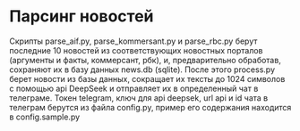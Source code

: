 # Парсинг новостей

Скрипты parse_aif.py, parse_kommersant.py и parse_rbc.py берут последние 10 новостей из соответствующих новостных порталов (аргументы и факты, коммерсант, рбк), и, предварительно обработав, сохраняют их в базу данных news.db (sqlite). 
После этого process.py берет новости из базы данных, сокращает их тексты до 1024 символов с помощью api DeepSeek и отправляет их в определенный чат в телеграме.
Токен telegram, ключ для api deepsek, url api и id чата в телеграм берутся из файла config.py, пример его содержания находится в config.sample.py
